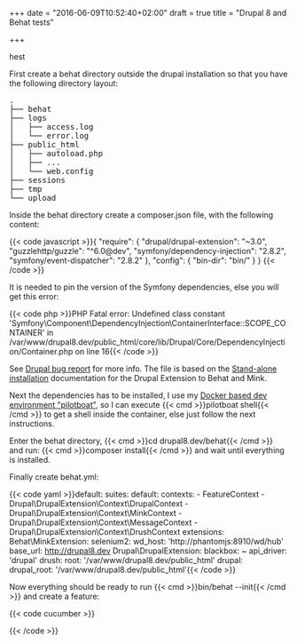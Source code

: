 +++
date = "2016-06-09T10:52:40+02:00"
draft = true
title = "Drupal 8 and Behat tests"

+++

hest<!--more-->

First create a behat directory outside the drupal installation so that you have the following directory layout:

<pre>.
├── behat
├── logs
│   ├── access.log
│   └── error.log
├── public_html
│   ├── autoload.php
│   ├── ...
│   └── web.config
├── sessions
├── tmp
└── upload</pre>

Inside the behat directory create a composer.json file, with the following content:

{{< code javascript >}}{
  "require": {
    "drupal/drupal-extension": "~3.0",
    "guzzlehttp/guzzle": "^6.0@dev",
    "symfony/dependency-injection": "2.8.2",
    "symfony/event-dispatcher": "2.8.2"
  },
  "config": {
    "bin-dir": "bin/"
  }
}
{{< /code >}}

It is needed to pin the version of the Symfony dependencies, else you will get this error:

{{< code php >}}PHP Fatal error:  Undefined class constant 'Symfony\Component\DependencyInjection\ContainerInterface::SCOPE_CONTAINER' in /var/www/drupal8.dev/public_html/core/lib/Drupal/Core/DependencyInjection/Container.php on line 16{{< /code >}}

See [Drupal bug report](https://www.drupal.org/node/2704943) for more info. The file is based on the [Stand-alone installation](https://behat-drupal-extension.readthedocs.io/en/3.1/localinstall.html) documentation for the Drupal Extension to Behat and Mink.

Next the dependencies has to be installed, I use my [Docker based dev environment "pilotboat"](https://github.com/henrik-farre/docker), so I can execute {{< cmd >}}pilotboat shell{{< /cmd >}} to get a shell inside the container, else just follow the next instructions.

Enter the behat directory, {{< cmd >}}cd drupal8.dev/behat{{< /cmd >}} and run: {{< cmd >}}composer install{{< /cmd >}} and wait until everything is installed.

Finally create behat.yml:

{{< code yaml >}}default:
  suites:
    default:
      contexts:
        - FeatureContext
        - Drupal\DrupalExtension\Context\DrupalContext
        - Drupal\DrupalExtension\Context\MinkContext
        - Drupal\DrupalExtension\Context\MessageContext
        - Drupal\DrupalExtension\Context\DrushContext
  extensions:
    Behat\MinkExtension:
      selenium2:
        wd_host: 'http://phantomjs:8910/wd/hub'
      base_url: http://drupal8.dev
    Drupal\DrupalExtension:
      blackbox: ~
      api_driver: 'drupal'
      drush:
        root: '/var/www/drupal8.dev/public_html'
      drupal:
        drupal_root: '/var/www/drupal8.dev/public_html'{{< /code >}}

Now everything should be ready to run {{< cmd >}}bin/behat --init{{< /cmd >}} and create a feature:

{{< code cucumber >}}

{{< /code >}}
